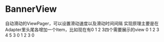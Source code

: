BannerView
==========
自动滑动的ViewPager，可以设置滑动速度以及滑动时间间隔</ar>
实现原理主要是在Adapter里头尾各增加一个Item，比如现在有0 1 2 3四个需要展示的view</ar>
0 1 2 3 4 5
3 0 1 2 3 0
